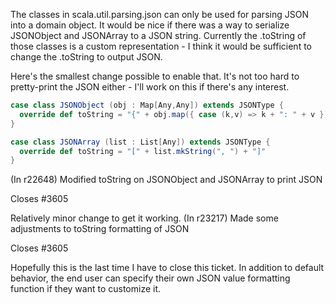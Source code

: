 The classes in scala.util.parsing.json can only be used for parsing JSON into a domain object. It would be nice if there was a way to serialize JSONObject and JSONArray to a JSON string. Currently the .toString of those classes is a custom representation - I think it would be sufficient to change the .toString to output JSON.

Here's the smallest change possible to enable that. It's not too hard to pretty-print the JSON either - I'll work on this if there's any interest.

```scala
case class JSONObject (obj : Map[Any,Any]) extends JSONType {
  override def toString = "{" + obj.map({ case (k,v) => k + ": " + v }).mkString(", ") + "}"
}

case class JSONArray (list : List[Any]) extends JSONType {
  override def toString = "[" + list.mkString(", ") + "]"
}
```
(In r22648) Modified toString on JSONObject and JSONArray to print JSON

Closes #3605

Relatively minor change to get it working.
(In r23217) Made some adjustments to toString formatting of JSON

Closes #3605

Hopefully this is the last time I have to close this
ticket. In addition to default behavior, the end user
can specify their own JSON value formatting function
if they want to customize it.
